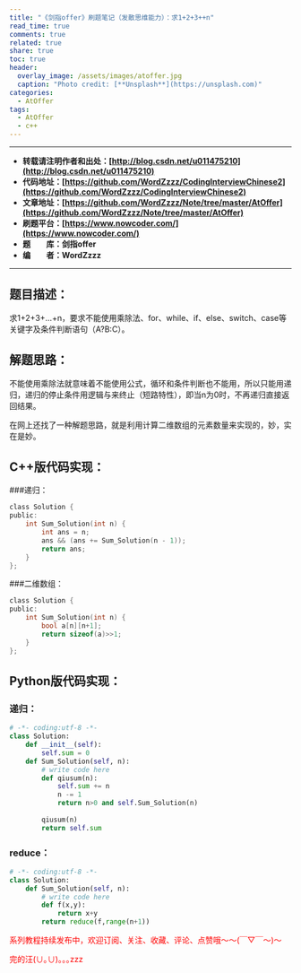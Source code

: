 ```yaml
---
title: "《剑指offer》刷题笔记（发散思维能力）：求1+2+3++n"
read_time: true
comments: true
related: true
share: true
toc: true
header:
  overlay_image: /assets/images/atoffer.jpg
  caption: "Photo credit: [**Unsplash**](https://unsplash.com)"
categories:
  - AtOffer
tags:
  - AtOffer
  - c++
---
```


----------

- **转载请注明作者和出处：[http://blog.csdn.net/u011475210](http://blog.csdn.net/u011475210)**
- **代码地址：[https://github.com/WordZzzz/CodingInterviewChinese2](https://github.com/WordZzzz/CodingInterviewChinese2)**
- **文章地址：[https://github.com/WordZzzz/Note/tree/master/AtOffer](https://github.com/WordZzzz/Note/tree/master/AtOffer)**
- **刷题平台：[https://www.nowcoder.com/](https://www.nowcoder.com/)**
- **题&emsp;&emsp;库：剑指offer**
- **编&emsp;&emsp;者：WordZzzz**

----------

## 题目描述：
求1+2+3+...+n，要求不能使用乘除法、for、while、if、else、switch、case等关键字及条件判断语句（A?B:C）。

## 解题思路：
不能使用乘除法就意味着不能使用公式，循环和条件判断也不能用，所以只能用递归，递归的停止条件用逻辑与来终止（短路特性），即当n为0时，不再递归直接返回结果。

在网上还找了一种解题思路，就是利用计算二维数组的元素数量来实现的，妙，实在是妙。


## C++版代码实现：

###递归：

```c
class Solution {
public:
    int Sum_Solution(int n) {
        int ans = n;
        ans && (ans += Sum_Solution(n - 1));
        return ans;
    }
};
```

###二维数组：

```c
class Solution {
public:
    int Sum_Solution(int n) {
        bool a[n][n+1];
        return sizeof(a)>>1;
    }
};
```

## Python版代码实现：

### 递归：

```python
# -*- coding:utf-8 -*-
class Solution:
    def __init__(self):
        self.sum = 0
    def Sum_Solution(self, n):
        # write code here
        def qiusum(n):
            self.sum += n
            n -= 1
            return n>0 and self.Sum_Solution(n)
         
        qiusum(n)
        return self.sum
```

### reduce：

```python
# -*- coding:utf-8 -*-
class Solution:
    def Sum_Solution(self, n):
        # write code here
        def f(x,y):
            return x+y
        return reduce(f,range(n+1))
```

<span style="color: red">系列教程持续发布中，欢迎订阅、关注、收藏、评论、点赞哦～～(￣▽￣～)～</span>

<span style="color: red">完的汪(∪｡∪)｡｡｡zzz</span>